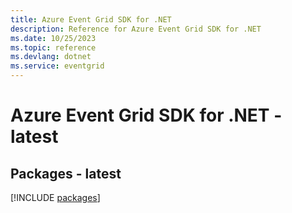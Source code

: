 ```yaml
---
title: Azure Event Grid SDK for .NET
description: Reference for Azure Event Grid SDK for .NET
ms.date: 10/25/2023
ms.topic: reference
ms.devlang: dotnet
ms.service: eventgrid
---
```

# Azure Event Grid SDK for .NET - latest
## Packages - latest
[!INCLUDE [packages](event-grid-index.md)]